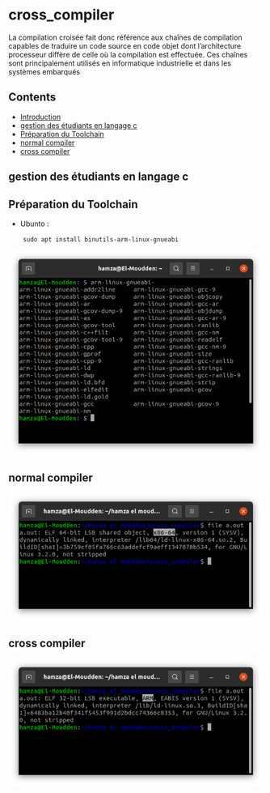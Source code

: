 # cross_compiler
La compilation croisée fait donc référence aux chaînes de compilation
capables de traduire un code source en code objet dont l’architecture
processeur diffère de celle où la compilation est effectuée. Ces chaînes sont
principalement utilisés en informatique industrielle et dans les systèmes
embarqués

## Contents
+ [Introduction](#cross_compiler)
+ [gestion des étudiants en langage c](#gestion-des-étudiants-en-langage-c)
+ [Préparation du Toolchain](#Préparation-du-Toolchain)
+ [normal compiler](#normal-compiler)
+ [cross compiler](#cross-compiler)

## gestion des étudiants en langage c
## Préparation du Toolchain
   - Ubunto :
   >
        
        sudo apt install binutils-arm-linux-gnueabi
        
   <a href="https://github.com/hamzaelmoudden/cross_compiler/blob/main/Assets/tool.png" target="_blank"><img src="Assets/tool.png" alt="Browser Stack" ></a>     
  

## normal compiler

   <a href="https://github.com/hamzaelmoudden/cross_compiler/blob/main/Assets/normal.png" target="_blank"><img src="Assets/normal.png" alt="Browser Stack" ></a>  
## cross compiler

   <a href="https://github.com/hamzaelmoudden/cross_compiler/blob/main/Assets/cross.png" target="_blank"><img src="Assets/cross.png" alt="Browser Stack" ></a>  
